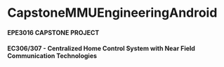 # CapstoneMMUEngineeringAndroid

#### EPE3016 CAPSTONE PROJECT
#### EC306/307 - Centralized Home Control System with Near Field Communication Technologies
